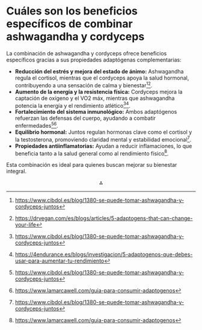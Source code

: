 # Cuáles son los beneficios específicos de combinar ashwagandha y cordyceps

La combinación de ashwagandha y cordyceps ofrece beneficios específicos gracias a sus propiedades adaptógenas complementarias:

- **Reducción del estrés y mejora del estado de ánimo:** Ashwagandha regula el cortisol, mientras que el cordyceps apoya la salud hormonal, contribuyendo a una sensación de calma y bienestar[^1][^3].
- **Aumento de la energía y la resistencia física:** Cordyceps mejora la captación de oxígeno y el VO2 máx, mientras que ashwagandha potencia la energía y el rendimiento atlético[^1][^2].
- **Fortalecimiento del sistema inmunológico:** Ambos adaptógenos refuerzan las defensas del cuerpo, ayudando a combatir enfermedades[^1][^6].
- **Equilibrio hormonal:** Juntos regulan hormonas clave como el cortisol y la testosterona, promoviendo claridad mental y estabilidad emocional[^1].
- **Propiedades antiinflamatorias:** Ayudan a reducir inflamaciones, lo que beneficia tanto a la salud general como al rendimiento físico[^6].

Esta combinación es ideal para quienes buscan mejorar su bienestar integral.

<div style="text-align: center">⁂</div>

[^1]: https://www.cibdol.es/blog/1380-se-puede-tomar-ashwagandha-y-cordyceps-juntos

[^2]: https://4endurance.es/blogs/investigacion/5-adaptogenos-que-debes-usar-para-aumentar-tu-rendimiento

[^3]: https://drvegan.com/es/blogs/articles/5-adaptogens-that-can-change-your-life

[^4]: https://blife.mx/blogs/blog-blife-2/tips-para-incorporar-los-adaptogenos-en-tu-rutina

[^5]: https://www.mycovital.de/es/cordyceps-reishi-capsulas-de-polvo-ecologico-de-ashwagandha-mezcla-0554/

[^6]: https://www.lamarcawell.com/guia-para-consumir-adaptogenos

[^7]: https://www.nationalgeographic.es/ciencia/2024/05/adaptogenos-naturales-que-son-eficacia-ginseng-combatir-estres

[^8]: https://drdennisgross.com/es/blogs/skincare-blog/what-is-an-adaptogen-for-skincare

